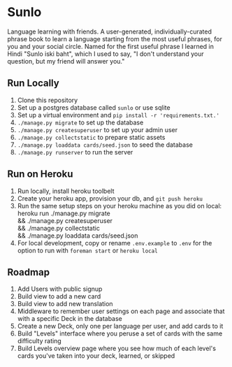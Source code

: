 # Sunlo
Language learning with friends.
A user-generated, individually-curated phrase book to learn a language starting
from the most useful phrases, for you and your social circle. Named for the
first useful phrase I learned in Hindi "Sunlo iski baht", which I used to say,
"I don't understand your question, but my friend will answer you."

## Run Locally
1. Clone this repository
1. Set up a postgres database called `sunlo` or use sqlite
1. Set up a virtual environment and `pip install -r 'requirements.txt.'`
1. `./manage.py migrate` to set up the database
1. `./manage.py createsuperuser` to set up your admin user
1. `./manage.py collectstatic` to prepare static assets
1. `./manage.py loaddata cards/seed.json` to seed the database
1. `./manage.py runserver` to run the server

## Run on Heroku
1. Run locally, install heroku toolbelt
1. Create your heroku app, provision your db, and `git push heroku`
1. Run the same setup steps on your heroku machine as you did on local:
    heroku run ./manage.py migrate \
      && ./manage.py createsuperuser \
      && ./manage.py collectstatic \
      && ./manage.py loaddata cards/seed.json
1. For local development, copy or rename `.env.example` to `.env` for the option
to run with `foreman start` or `heroku local`

## Roadmap
1. Add Users with public signup
1. Build view to add a new card
1. Build view to add new translation
1. Middleware to remember user settings on each page and associate that with
a specific Deck in the database
1. Create a new Deck, only one per language per user, and add cards to it
1. Build "Levels" interface where you peruse a set of cards with the same
difficulty rating
1. Build Levels overview page where you see how much of each level's cards
you've taken into your deck, learned, or skipped
